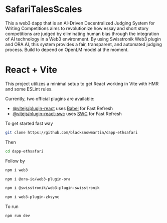 # SafariTalesScales
This a web3 dapp that is an AI-Driven Decentralized Judging System for Writing Competitions aims to revolutionize how essay and short story competitions are judged by eliminating human bias through the integration of AI technology in a Web3 environment. By using Swisstronik Web3 plugin and ORA AI, this system provides a fair, transparent, and automated judging process.
Build to depend on OpenLM model at the moment.
# React + Vite

This project utilizes a minimal setup to get React working in Vite with HMR and some ESLint rules.

Currently, two official plugins are available:

- [@vitejs/plugin-react](https://github.com/vitejs/vite-plugin-react/blob/main/packages/plugin-react/README.md) uses [Babel](https://babeljs.io/) for Fast Refresh
- [@vitejs/plugin-react-swc](https://github.com/vitejs/vite-plugin-react-swc) uses [SWC](https://swc.rs/) for Fast Refresh

To get started fast way
```bash
git clone https://github.com/blacksnowmartin/dapp-ethsafari
```
Then
```bash
cd dapp-ethsafari
```
Follow by

```bash
npm i web3
```

```bash
npm i @ora-io/web3-plugin-ora
```
```bash
npm i @swisstronik/web3-plugin-swisstronik
```
```bash
npm i web3-plugin-zksync
```
To run
```bash
npm run dev
```

